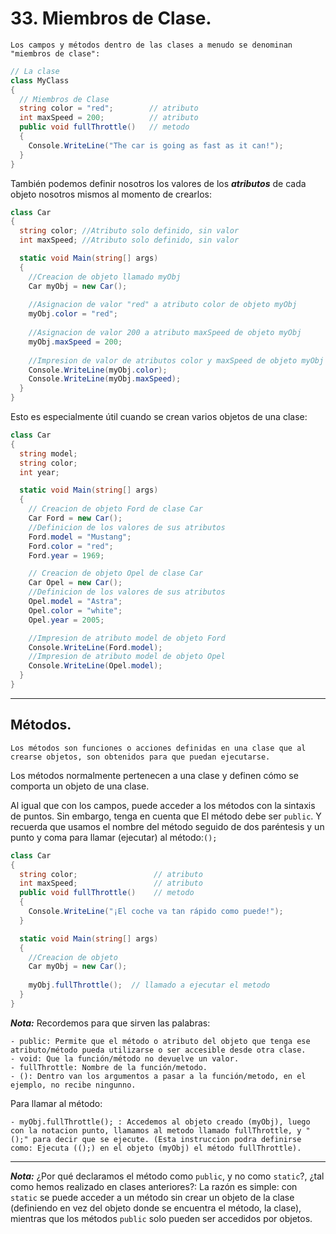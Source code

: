 # 33. Miembros de Clase.

	Los campos y métodos dentro de las clases a menudo se denominan "miembros de clase":

```C#
// La clase
class MyClass
{
  // Miembros de Clase
  string color = "red";        // atributo
  int maxSpeed = 200;          // atributo
  public void fullThrottle()   // metodo
  {
    Console.WriteLine("The car is going as fast as it can!");
  }
}
```

También podemos definir nosotros los valores de los ***atributos*** de cada objeto nosotros mismos al momento de crearlos:

```csharp
class Car 
{
  string color; //Atributo solo definido, sin valor
  int maxSpeed; //Atributo solo definido, sin valor

  static void Main(string[] args)
  {
	//Creacion de objeto llamado myObj
    Car myObj = new Car();
    
    //Asignacion de valor "red" a atributo color de objeto myObj
    myObj.color = "red";
    
    //Asignacion de valor 200 a atributo maxSpeed de objeto myObj
    myObj.maxSpeed = 200;
    
    //Impresion de valor de atributos color y maxSpeed de objeto myObj
    Console.WriteLine(myObj.color);
    Console.WriteLine(myObj.maxSpeed);
  }
}
```

Esto es especialmente útil cuando se crean varios objetos de una clase:

```csharp
class Car 
{
  string model;
  string color;
  int year;

  static void Main(string[] args)
  {
	// Creacion de objeto Ford de clase Car
    Car Ford = new Car();
    //Definicion de los valores de sus atributos
    Ford.model = "Mustang";
    Ford.color = "red";
    Ford.year = 1969;

	// Creacion de objeto Opel de clase Car
    Car Opel = new Car();
    //Definicion de los valores de sus atributos
    Opel.model = "Astra";
    Opel.color = "white";
    Opel.year = 2005;

	//Impresion de atributo model de objeto Ford
    Console.WriteLine(Ford.model);
    //Impresion de atributo model de objeto Opel
    Console.WriteLine(Opel.model);
  }
}
```

---
## Métodos.

	Los métodos son funciones o acciones definidas en una clase que al crearse objetos, son obtenidos para que puedan ejecutarse.

Los métodos normalmente pertenecen a una clase y definen cómo se comporta un objeto de una clase.

Al igual que con los campos, puede acceder a los métodos con la sintaxis de puntos. Sin embargo, tenga en cuenta que El método debe ser `public`. Y recuerda que usamos el nombre del método seguido de dos paréntesis y un punto y coma para llamar (ejecutar) al método:`();`

```csharp
class Car 
{
  string color;                 // atributo
  int maxSpeed;                 // atributo
  public void fullThrottle()    // metodo
  {
    Console.WriteLine("¡El coche va tan rápido como puede!"); 
  }

  static void Main(string[] args)
  {
	//Creacion de objeto
    Car myObj = new Car();
    
    myObj.fullThrottle();  // llamado a ejecutar el metodo 
  }
}
```

***Nota:*** Recordemos para que sirven las palabras:

	- public: Permite que el método o atributo del objeto que tenga ese atributo/método pueda utilizarse o ser accesible desde otra clase.
	- void: Que la función/método no devuelve un valor.
	- fullThrottle: Nombre de la función/metodo.
	- (): Dentro van los argumentos a pasar a la función/metodo, en el ejemplo, no recibe ningunno.

Para llamar al método:

	- myObj.fullThrottle(); : Accedemos al objeto creado (myObj), luego con la notacion punto, llamamos al metodo llamado fullThrottle, y "();" para decir que se ejecute. (Esta instruccion podra definirse como: Ejecuta (();) en el objeto (myObj) el método fullThrottle).

---

***Nota:*** ¿Por qué declaramos el método como `public`, y no como `static`?, ¿tal como hemos realizado en clases anteriores?: La razón es simple: con `static` se puede acceder a un método sin crear un objeto de la clase (definiendo en vez del objeto donde se encuentra el método, la clase), mientras que los métodos `public` solo pueden ser accedidos por objetos.